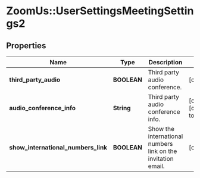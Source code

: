 # ZoomUs::UserSettingsMeetingSettings2

## Properties
Name | Type | Description | Notes
------------ | ------------- | ------------- | -------------
**third_party_audio** | **BOOLEAN** | Third party audio conference. | [optional] 
**audio_conference_info** | **String** | Third party audio conference info. | [optional] [default to &#39;&#39;]
**show_international_numbers_link** | **BOOLEAN** | Show the international numbers link on the invitation email. | [optional] 


